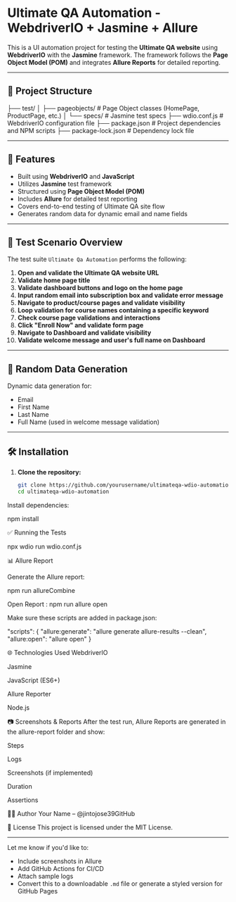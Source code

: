 # Ultimate QA Automation - WebdriverIO + Jasmine + Allure

This is a UI automation project for testing the **Ultimate QA website** using **WebdriverIO** with the **Jasmine** framework. The framework follows the **Page Object Model (POM)** and integrates **Allure Reports** for detailed reporting.

---

## 📁 Project Structure

├── test/
│ ├── pageobjects/ # Page Object classes (HomePage, ProductPage, etc.)
│ └── specs/ # Jasmine test specs
├── wdio.conf.js # WebdriverIO configuration file
├── package.json # Project dependencies and NPM scripts
├── package-lock.json # Dependency lock file


---

## 🚀 Features

- Built using **WebdriverIO** and **JavaScript**
- Utilizes **Jasmine** test framework
- Structured using **Page Object Model (POM)**
- Includes **Allure** for detailed test reporting
- Covers end-to-end testing of Ultimate QA site flow
- Generates random data for dynamic email and name fields

---

## 🧪 Test Scenario Overview

The test suite `Ultimate Qa Automation` performs the following:

1. **Open and validate the Ultimate QA website URL**
2. **Validate home page title**
3. **Validate dashboard buttons and logo on the home page**
4. **Input random email into subscription box and validate error message**
5. **Navigate to product/course pages and validate visibility**
6. **Loop validation for course names containing a specific keyword**
7. **Check course page validations and interactions**
8. **Click "Enroll Now" and validate form page**
9. **Navigate to Dashboard and validate visibility**
10. **Validate welcome message and user's full name on Dashboard**

---

## 🔁 Random Data Generation

Dynamic data generation for:

- Email
- First Name
- Last Name
- Full Name (used in welcome message validation)

---

## 🛠️ Installation

1. **Clone the repository:**
   ```bash
   git clone https://github.com/yourusername/ultimateqa-wdio-automation.git
   cd ultimateqa-wdio-automation

Install dependencies:

npm install


✅ Running the Tests

npx wdio run wdio.conf.js

📊 Allure Report

Generate the Allure report:

npm run allureCombine

Open Report : 
npm run allure open

Make sure these scripts are added in package.json:

"scripts": {
  "allure:generate": "allure generate allure-results --clean",
  "allure:open": "allure open"
}

🌐 Technologies Used
WebdriverIO

Jasmine

JavaScript (ES6+)

Allure Reporter

Node.js


📷 Screenshots & Reports
After the test run, Allure Reports are generated in the allure-report folder and show:

Steps

Logs

Screenshots (if implemented)

Duration

Assertions

👨‍💻 Author
Your Name – @jintojose39GitHub


📄 License
This project is licensed under the MIT License.



---

Let me know if you'd like to:

- Include screenshots in Allure
- Add GitHub Actions for CI/CD
- Attach sample logs
- Convert this to a downloadable `.md` file or generate a styled version for GitHub Pages


